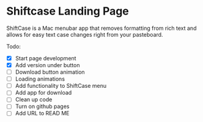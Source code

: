 # Shiftcase Landing Page

ShiftCase is a Mac menubar app that removes formatting from rich text and allows for easy text case changes right from your pasteboard.

Todo: 

- [x] Start page development
- [x] Add version under button
- [ ] Download button animation
- [ ] Loading animations
- [ ] Add functionality to ShiftCase menu
- [ ] Add app for download
- [ ] Clean up code
- [ ] Turn on github pages
- [ ] Add URL to READ ME
